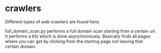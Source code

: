 # crawlers
Different types of web crawlers are found here.

full_domain_scan.py performs a full domain scan starting from a certain url. It performs a bfs which is done asynchronously.
Basically finds all pages where you can get by clicking from the starting page not leaving that certain domain.
